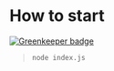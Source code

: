 How to start
============

[![Greenkeeper badge](https://badges.greenkeeper.io/maple3142/simple-nodejs-group-chat.svg)](https://greenkeeper.io/)
> `node index.js`
